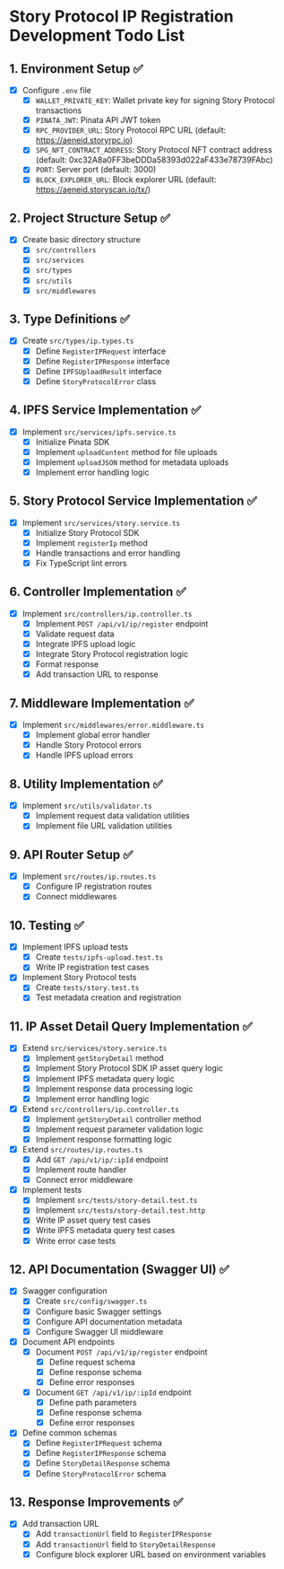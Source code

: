 # Story Protocol IP Registration Development Todo List

## 1. Environment Setup ✅
- [x] Configure `.env` file
  - [x] `WALLET_PRIVATE_KEY`: Wallet private key for signing Story Protocol transactions
  - [x] `PINATA_JWT`: Pinata API JWT token
  - [x] `RPC_PROVIDER_URL`: Story Protocol RPC URL (default: https://aeneid.storyrpc.io)
  - [x] `SPG_NFT_CONTRACT_ADDRESS`: Story Protocol NFT contract address (default: 0xc32A8a0FF3beDDDa58393d022aF433e78739FAbc)
  - [x] `PORT`: Server port (default: 3000)
  - [x] `BLOCK_EXPLORER_URL`: Block explorer URL (default: https://aeneid.storyscan.io/tx/)

## 2. Project Structure Setup ✅
- [x] Create basic directory structure
  - [x] `src/controllers`
  - [x] `src/services`
  - [x] `src/types`
  - [x] `src/utils`
  - [x] `src/middlewares`

## 3. Type Definitions ✅
- [x] Create `src/types/ip.types.ts`
  - [x] Define `RegisterIPRequest` interface
  - [x] Define `RegisterIPResponse` interface
  - [x] Define `IPFSUploadResult` interface
  - [x] Define `StoryProtocolError` class

## 4. IPFS Service Implementation ✅
- [x] Implement `src/services/ipfs.service.ts`
  - [x] Initialize Pinata SDK
  - [x] Implement `uploadContent` method for file uploads
  - [x] Implement `uploadJSON` method for metadata uploads
  - [x] Implement error handling logic

## 5. Story Protocol Service Implementation ✅
- [x] Implement `src/services/story.service.ts`
  - [x] Initialize Story Protocol SDK
  - [x] Implement `registerIp` method
  - [x] Handle transactions and error handling
  - [x] Fix TypeScript lint errors

## 6. Controller Implementation ✅
- [x] Implement `src/controllers/ip.controller.ts`
  - [x] Implement `POST /api/v1/ip/register` endpoint
  - [x] Validate request data
  - [x] Integrate IPFS upload logic
  - [x] Integrate Story Protocol registration logic
  - [x] Format response
  - [x] Add transaction URL to response

## 7. Middleware Implementation ✅
- [x] Implement `src/middlewares/error.middleware.ts`
  - [x] Implement global error handler
  - [x] Handle Story Protocol errors
  - [x] Handle IPFS upload errors

## 8. Utility Implementation ✅
- [x] Implement `src/utils/validator.ts`
  - [x] Implement request data validation utilities
  - [x] Implement file URL validation utilities

## 9. API Router Setup ✅
- [x] Implement `src/routes/ip.routes.ts`
  - [x] Configure IP registration routes
  - [x] Connect middlewares

## 10. Testing ✅
- [x] Implement IPFS upload tests
  - [x] Create `tests/ipfs-upload.test.ts`
  - [x] Write IP registration test cases
- [x] Implement Story Protocol tests
  - [x] Create `tests/story.test.ts`
  - [x] Test metadata creation and registration

## 11. IP Asset Detail Query Implementation ✅
- [x] Extend `src/services/story.service.ts`
  - [x] Implement `getStoryDetail` method
  - [x] Implement Story Protocol SDK IP asset query logic
  - [x] Implement IPFS metadata query logic
  - [x] Implement response data processing logic
  - [x] Implement error handling logic

- [x] Extend `src/controllers/ip.controller.ts`
  - [x] Implement `getStoryDetail` controller method
  - [x] Implement request parameter validation logic
  - [x] Implement response formatting logic

- [x] Extend `src/routes/ip.routes.ts`
  - [x] Add `GET /api/v1/ip/:ipId` endpoint
  - [x] Implement route handler
  - [x] Connect error middleware

- [x] Implement tests
  - [x] Implement `src/tests/story-detail.test.ts`
  - [x] Implement `src/tests/story-detail.test.http`
  - [x] Write IP asset query test cases
  - [x] Write IPFS metadata query test cases
  - [x] Write error case tests

## 12. API Documentation (Swagger UI) ✅
- [x] Swagger configuration
  - [x] Create `src/config/swagger.ts`
  - [x] Configure basic Swagger settings
  - [x] Configure API documentation metadata
  - [x] Configure Swagger UI middleware

- [x] Document API endpoints
  - [x] Document `POST /api/v1/ip/register` endpoint
    - [x] Define request schema
    - [x] Define response schema
    - [x] Define error responses
  - [x] Document `GET /api/v1/ip/:ipId` endpoint
    - [x] Define path parameters
    - [x] Define response schema
    - [x] Define error responses

- [x] Define common schemas
  - [x] Define `RegisterIPRequest` schema
  - [x] Define `RegisterIPResponse` schema
  - [x] Define `StoryDetailResponse` schema
  - [x] Define `StoryProtocolError` schema

## 13. Response Improvements ✅
- [x] Add transaction URL
  - [x] Add `transactionUrl` field to `RegisterIPResponse`
  - [x] Add `transactionUrl` field to `StoryDetailResponse`
  - [x] Configure block explorer URL based on environment variables
